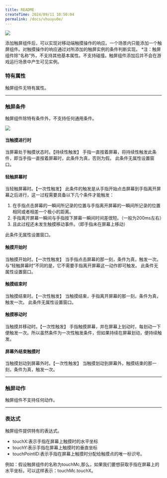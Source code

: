```yaml
---
title: README
createTime: 2024/09/11 10:50:04
permalink: /docs/vhuuyu0e/
---
```

![](564beb8425150.png)

添加触屏组件后，可以实现对移动端触摸操作的响应。一个场景内只能添加一个触屏组件。对触摸操作的响应通过对所添加的触屏实例的条件判断实现。
*注：触屏组件除“名称”外，不支持其他基本属性。不支持碰撞。触屏组件添加后并不会在游戏运行场景中产生可见实例。

### 特有属性
触屏组件无特有属性。

------------

### 触屏条件
触屏组件除特有条件外，不支持任何通用条件。

![](564beb8412cb3.png)
#### 当触摸进行时
当屏幕处于触摸状态时。【持续性触发】
手指一直按着屏幕，将持续性触发此条件，即当手指一直按着屏幕时，此条件为真，否则为假。
此条件无属性设置窗口。
#### 轻触屏幕时
当轻触屏幕时。【一次性触发】
此条件的触发是从手指开始点击屏幕到手指离开屏幕之后进行，这一过程需要具备以下几个条件才能触发：
1. 在手指点击屏幕的一瞬间所记录的位置与手指离开屏幕的一瞬间所记录的位置相同或者相差一个极小的距离。
2. 手指离开屏幕一瞬间与手指按下屏幕一瞬间时间差很短。（一般为200ms左右）
3. 且此过程还未发生触摸移动事件。（即手指未在屏幕上移动）

此条件无属性设置窗口。

#### 触摸开始时
当触摸开始时。【一次性触发】
当手指点击屏幕的那一刻，条件为真，触发一次。与“轻触屏幕时”不同的是，它不需要手指离开屏幕这一动作即可触发。
此条件无属性设置窗口。
#### 触摸结束时
当触摸结束时。【一次性触发】
当触摸结束，手指离开屏幕的那一刻，条件为真，触发一次。
此条件无属性设置窗口。
#### 触摸移动时
当触摸并移动时。【一次性触发】
手指触摸屏幕，并在屏幕上划动时，每划动一下便触发一次。所以虽然条件为一次性触发条件，但如果持续在屏幕划动，便持续触发。
#### 屏幕外结束触摸时
当触摸划动到屏幕外时。【一次性触发】
当触摸划动到屏幕外，触摸结束的那一刻，条件为真，触发一次。

------------

### 触屏动作
触屏组件不支持任何动作。

------------

### 表达式
触屏组件提供特有的表达式。
- touchX:表示手指在屏幕上触摸时的水平坐标
- touchY:表示手指在屏幕上触摸时的垂直坐标
- touchPointID:表示手指在屏幕上触摸时分配给触摸点的唯一标识号。

例如：假设触屏组件的名称为touchMc,那么，如果我们要想获取手指在屏幕上的水平坐标，可以这样表示：touchMc.touchX。
